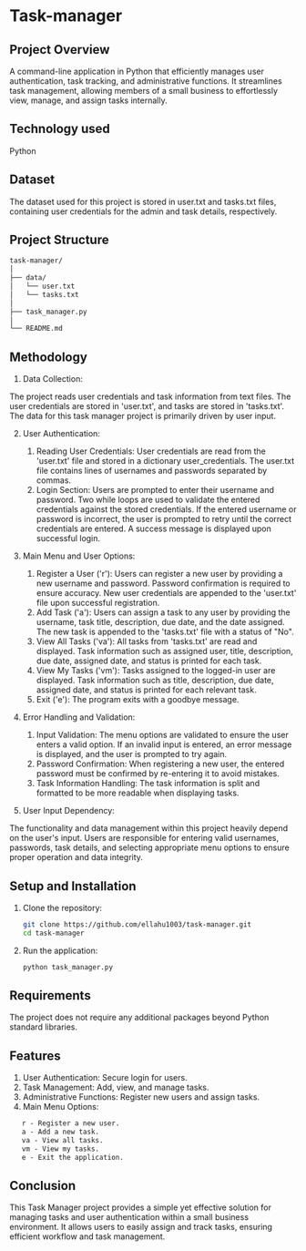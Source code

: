 # Task-manager

## Project Overview
A command-line application in Python that efficiently manages user authentication, task tracking, and administrative functions. It streamlines task management, allowing members of a small business to effortlessly view, manage, and assign tasks internally.

## Technology used
Python

## Dataset
The dataset used for this project is stored in user.txt and tasks.txt files, containing user credentials for the admin and task details, respectively.

## Project Structure
```markdown
task-manager/
│
├── data/
│   └── user.txt
│   └── tasks.txt
│
├── task_manager.py
│
└── README.md
```

## Methodology
1) Data Collection:

The project reads user credentials and task information from text files. The user credentials are stored in 'user.txt', and tasks are stored in 'tasks.txt'. The data for this task manager project is primarily driven by user input.

2) User Authentication:
   1. Reading User Credentials: User credentials are read from the 'user.txt' file and stored in a dictionary user_credentials. The user.txt file contains lines of usernames and passwords separated by commas.
   2. Login Section: Users are prompted to enter their username and password. Two while loops are used to validate the entered credentials against the stored credentials. If the entered username or password is incorrect, the user is prompted to retry until the correct credentials are entered. A success message is displayed upon successful login.

4) Main Menu and User Options:
   1. Register a User ('r'): Users can register a new user by providing a new username and password. Password confirmation is required to ensure accuracy. New user credentials are appended to the 'user.txt' file upon successful registration.
   2. Add Task ('a'): Users can assign a task to any user by providing the username, task title, description, due date, and the date assigned. The new task is appended to the 'tasks.txt' file with a status of "No".
   3. View All Tasks ('va'): All tasks from 'tasks.txt' are read and displayed. Task information such as assigned user, title, description, due date, assigned date, and status is printed for each task.
   4. View My Tasks ('vm'): Tasks assigned to the logged-in user are displayed. Task information such as title, description, due date, assigned date, and status is printed for each relevant task.
   5. Exit ('e'): The program exits with a goodbye message.

5) Error Handling and Validation: 
   1. Input Validation: The menu options are validated to ensure the user enters a valid option. If an invalid input is entered, an error message is displayed, and the user is prompted to try again.
   2. Password Confirmation: When registering a new user, the entered password must be confirmed by re-entering it to avoid mistakes.
   3. Task Information Handling: The task information is split and formatted to be more readable when displaying tasks.

6) User Input Dependency:

The functionality and data management within this project heavily depend on the user's input. Users are responsible for entering valid usernames, passwords, task details, and selecting appropriate menu options to ensure proper operation and data integrity.

## Setup and Installation
1) Clone the repository:
    ```sh
   git clone https://github.com/ellahu1003/task-manager.git
   cd task-manager
    ```
2) Run the application:
    ```sh
    python task_manager.py
    ```

## Requirements
The project does not require any additional packages beyond Python standard libraries.

## Features
1) User Authentication: Secure login for users.
2) Task Management: Add, view, and manage tasks.
3) Administrative Functions: Register new users and assign tasks.
4) Main Menu Options:
```markdown
   r - Register a new user.
   a - Add a new task.
   va - View all tasks.
   vm - View my tasks.
   e - Exit the application.
```

## Conclusion
This Task Manager project provides a simple yet effective solution for managing tasks and user authentication within a small business environment. It allows users to easily assign and track tasks, ensuring efficient workflow and task management.


